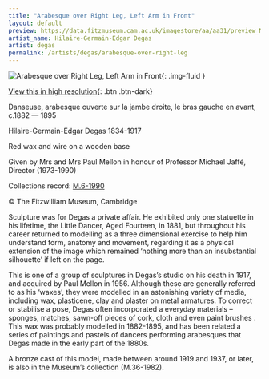 ```yaml
---
title: "Arabesque over Right Leg, Left Arm in Front"
layout: default
preview: https://data.fitzmuseum.cam.ac.uk/imagestore/aa/aa31/preview_M_6_1990_1_201502_jas244_dc2.jpg
artist_name: Hilaire-Germain-Edgar Degas
artist: degas
permalink: /artists/degas/arabesque-over-right-leg
---
```


![Arabesque over Right Leg, Left Arm in Front](https://data.fitzmuseum.cam.ac.uk/imagestore/aa/aa31/M_6_1990_1_201502_jas244_dc2.jpg){: .img-fluid }

[View this in high resolution](https://data.fitzmuseum.cam.ac.uk/id/image/iiif/media-192456#?c=&m=&cv=){: .btn .btn-dark}

Danseuse, arabesque ouverte sur la jambe droite, le bras gauche en avant, c.1882 — 1895

Hilaire-Germain-Edgar Degas 1834-1917

Red wax and wire on a wooden base

Given by Mrs and Mrs Paul Mellon in honour of Professor Michael Jaffé, Director (1973-1990)    

Collections record: [M.6-1990](https://data.fitzmuseum.cam.ac.uk/id/object/30438)

© The Fitzwilliam Museum, Cambridge

Sculpture was for Degas a private affair. He exhibited only one statuette in his lifetime, the Little Dancer, Aged Fourteen, in 1881, but throughout his career returned to modelling as a three dimensional exercise to help him understand form, anatomy and movement, regarding it as a physical extension of the image which remained ‘nothing more than an insubstantial silhouette’ if left on the page.

This is one of a group of sculptures in Degas’s studio on his death in 1917, and acquired by Paul Mellon in 1956. Although these are generally referred to as his ‘waxes’, they were modelled in an astonishing variety of media, including wax, plasticene, clay and plaster on metal armatures. To correct or stabilise a pose, Degas often incorporated a everyday materials – sponges, matches, sawn-off pieces of cork, cloth and even paint brushes . This wax was probably modelled in 1882-1895, and has been related a series of paintings and pastels of dancers performing arabesques that Degas made in the early part of the 1880s.

A bronze cast of this model, made between around 1919 and 1937, or later, is also in the Museum’s collection (M.36-1982).
